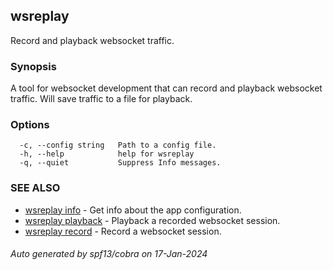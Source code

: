 ## wsreplay

Record and playback websocket traffic.

### Synopsis

A tool for websocket development that can record and playback websocket traffic.
Will save traffic to a file for playback.

### Options

```
  -c, --config string   Path to a config file.
  -h, --help            help for wsreplay
  -q, --quiet           Suppress Info messages.
```

### SEE ALSO

* [wsreplay info](wsreplay_info.md)	 - Get info about the app configuration.
* [wsreplay playback](wsreplay_playback.md)	 - Playback a recorded websocket session.
* [wsreplay record](wsreplay_record.md)	 - Record a websocket session.

###### Auto generated by spf13/cobra on 17-Jan-2024
